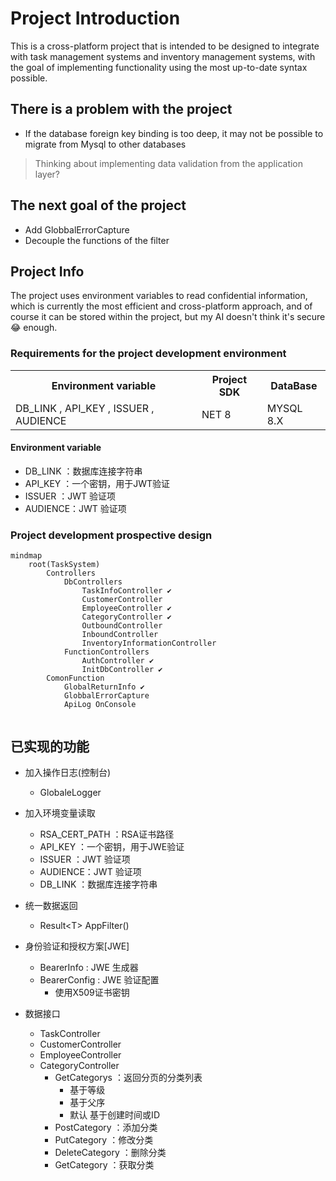 # Project Introduction

This is a cross-platform project that is intended to be designed to integrate with task management systems and inventory management systems, with the goal of implementing functionality using the most up-to-date syntax possible.

## There is a problem with the project

- If the database foreign key binding is too deep, it may not be possible to migrate from Mysql to other databases

> Thinking about implementing data validation from the application layer?

## The next goal of the project

- Add GlobbalErrorCapture
- Decouple the functions of the filter

## Project Info

The project uses environment variables to read confidential information, which is currently the most efficient and cross-platform approach, and of course it can be stored within the project, but my AI doesn't think it's secure 😂 enough.

### Requirements for the project development environment

<table>
<tr>
<th>Environment variable</th><th>Project SDK</th><th>DataBase</th>
</tr>
<tr>
<td>
    DB_LINK ,
    API_KEY ,
    ISSUER  ,
    AUDIENCE
    </td>
<td>NET 8</td>
<td>MYSQL 8.X</td>
</tr>
</table>

#### Environment variable

- DB_LINK ：数据库连接字符串
- API_KEY ：一个密钥，用于JWT验证
- ISSUER  ：JWT 验证项
- AUDIENCE：JWT 验证项

### Project development prospective design

```mermaid
mindmap
    root(TaskSystem)
        Controllers
            DbControllers
                TaskInfoController ✔
                CustomerController 
                EmployeeController ✔
                CategoryController ✔
                OutboundController
                InboundController
                InventoryInformationController
            FunctionControllers
                AuthController ✔
                InitDbController ✔
        ComonFunction
            GlobalReturnInfo ✔
            GlobbalErrorCapture
            ApiLog OnConsole


```

## 已实现的功能

- 加入操作日志(控制台)
  - GlobaleLogger

- 加入环境变量读取
  - RSA_CERT_PATH ：RSA证书路径
  - API_KEY ：一个密钥，用于JWE验证
  - ISSUER  ：JWT 验证项
  - AUDIENCE：JWT 验证项
  - DB_LINK ：数据库连接字符串

- 统一数据返回
  - Result&lt;T&gt; AppFilter()

- 身份验证和授权方案[JWE]
  - BearerInfo : JWE 生成器
  - BearerConfig : JWE 验证配置
    - 使用X509证书密钥

- 数据接口
  - TaskController
  - CustomerController
  - EmployeeController
  - CategoryController
    - GetCategorys ：返回分页的分类列表
      - 基于等级
      - 基于父序
      - 默认 基于创建时间或ID
    - PostCategory ：添加分类
    - PutCategory ：修改分类
    - DeleteCategory ：删除分类
    - GetCategory ：获取分类
